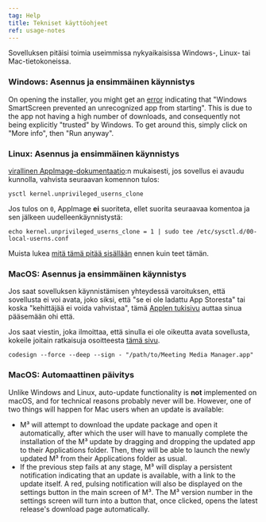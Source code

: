 ```yaml
---
tag: Help
title: Tekniset käyttöohjeet
ref: usage-notes
---
```


Sovelluksen pitäisi toimia useimmissa nykyaikaisissa Windows-, Linux- tai Mac-tietokoneissa.

### Windows: Asennus ja ensimmäinen käynnistys

On opening the installer, you might get an [error](assets/img/other/win-smartscreen.png) indicating that "Windows SmartScreen prevented an unrecognized app from starting". This is due to the app not having a high number of downloads, and consequently not being explicitly "trusted" by Windows. To get around this, simply click on "More info", then "Run anyway".

### Linux: Asennus ja ensimmäinen käynnistys

[virallinen AppImage-dokumentaatio](https://docs.appimage.org/user-guide/troubleshooting/electron-sandboxing.html):n mukaisesti, jos sovellus ei avaudu kunnolla, vahvista seuraavan komennon tulos:

`ysctl kernel.unprivileged_userns_clone`

Jos tulos on `0`, AppImage **ei** suoriteta, ellet suorita seuraavaa komentoa ja sen jälkeen uudelleenkäynnistystä:

`echo kernel.unprivileged_userns_clone = 1 | sudo tee /etc/sysctl.d/00-local-userns.conf`

Muista lukea [mitä tämä pitää sisällään](https://lwn.net/Articles/673597/) ennen kuin teet tämän.

### MacOS: Asennus ja ensimmäinen käynnistys

Jos saat sovelluksen käynnistämisen yhteydessä varoituksen, että sovellusta ei voi avata, joko siksi, että "se ei ole ladattu App Storesta" tai koska "kehittäjää ei voida vahvistaa", tämä [Applen tukisivu](https://support.apple.com/en-ca/HT202491) auttaa sinua pääsemään ohi että.

Jos saat viestin, joka ilmoittaa, että sinulla ei ole oikeutta avata sovellusta, kokeile joitain ratkaisuja osoitteesta [tämä sivu](https://stackoverflow.com/questions/64842819/cant-run-app-because-of-permission-in-big-sur/64895860).

`codesign --force --deep --sign - "/path/to/Meeting Media Manager.app"`

### MacOS: Automaattinen päivitys

Unlike Windows and Linux, auto-update functionality is **not** implemented on macOS, and for technical reasons probably never will be. However, one of two things will happen for Mac users when an update is available:

- M³ will attempt to download the update package and open it automatically, after which the user will have to manually complete the installation of the M³ update by dragging and dropping the updated app to their Applications folder. Then, they will be able to launch the newly updated M³ from their Applications folder as usual.
- If the previous step fails at any stage, M³ will display a persistent notification indicating that an update is available, with a link to the update itself. A red, pulsing notification will also be displayed on the settings button in the main screen of M³. The M³ version number in the settings screen will turn into a button that, once clicked, opens the latest release's download page automatically.

